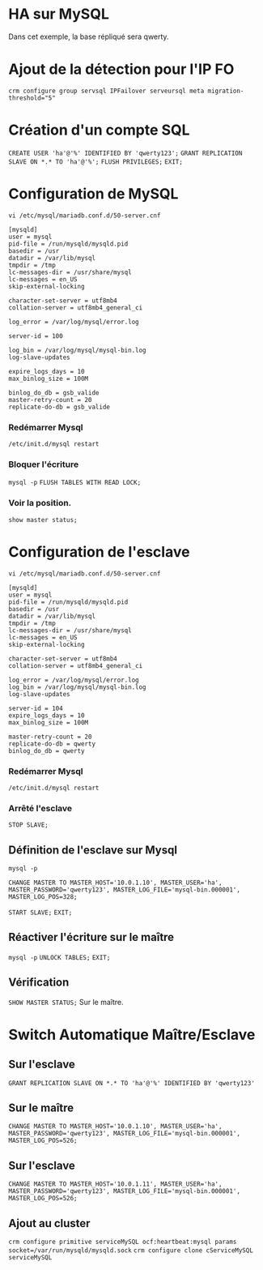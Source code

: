 # HA sur MySQL
Dans cet exemple, la base répliqué sera qwerty.

# Ajout de la détection pour l'IP FO
`crm configure group servsql IPFailover serveursql meta migration-threshold="5"`

# Création d'un compte SQL
`CREATE USER 'ha'@'%' IDENTIFIED BY 'qwerty123';`
`GRANT REPLICATION SLAVE ON *.* TO 'ha'@'%';`
`FLUSH PRIVILEGES;`
`EXIT;`

# Configuration de MySQL
`vi /etc/mysql/mariadb.conf.d/50-server.cnf`

```
[mysqld]
user = mysql
pid-file = /run/mysqld/mysqld.pid
basedir = /usr
datadir = /var/lib/mysql
tmpdir = /tmp
lc-messages-dir = /usr/share/mysql
lc-messages = en_US
skip-external-locking

character-set-server = utf8mb4
collation-server = utf8mb4_general_ci

log_error = /var/log/mysql/error.log

server-id = 100

log_bin = /var/log/mysql/mysql-bin.log
log-slave-updates

expire_logs_days = 10
max_binlog_size = 100M

binlog_do_db = gsb_valide
master-retry-count = 20
replicate-do-db = gsb_valide
```

### Redémarrer Mysql
`/etc/init.d/mysql restart`

### Bloquer l'écriture
`mysql -p`
`FLUSH TABLES WITH READ LOCK;`

### Voir la position.
`show master status;`


# Configuration de l'esclave
`vi /etc/mysql/mariadb.conf.d/50-server.cnf`

```
[mysqld]
user = mysql
pid-file = /run/mysqld/mysqld.pid
basedir = /usr
datadir = /var/lib/mysql
tmpdir = /tmp
lc-messages-dir = /usr/share/mysql
lc-messages = en_US
skip-external-locking

character-set-server = utf8mb4
collation-server = utf8mb4_general_ci

log_error = /var/log/mysql/error.log
log_bin = /var/log/mysql/mysql-bin.log
log-slave-updates

server-id = 104
expire_logs_days = 10
max_binlog_size = 100M

master-retry-count = 20
replicate-do-db = qwerty
binlog_do_db = qwerty
```

### Redémarrer Mysql
`/etc/init.d/mysql restart`

### Arrêté l'esclave
`STOP SLAVE;`

## Définition de l'esclave sur Mysql
`mysql -p`

`CHANGE MASTER TO MASTER_HOST='10.0.1.10', MASTER_USER='ha', MASTER_PASSWORD='qwerty123', MASTER_LOG_FILE='mysql-bin.000001', MASTER_LOG_POS=328;`

`START SLAVE;`
`EXIT;`

## Réactiver l'écriture sur le maître
`mysql -p`
`UNLOCK TABLES;`
`EXIT;`

## Vérification
`SHOW MASTER STATUS;`
Sur le maître.

# Switch Automatique Maître/Esclave
## Sur l'esclave
`GRANT REPLICATION SLAVE ON *.* TO 'ha'@'%' IDENTIFIED BY 'qwerty123'`

## Sur le maître
`CHANGE MASTER TO MASTER_HOST='10.0.1.10', MASTER_USER='ha', MASTER_PASSWORD='qwerty123', MASTER_LOG_FILE='mysql-bin.000001', MASTER_LOG_POS=526;`

## Sur l'esclave
`CHANGE MASTER TO MASTER_HOST='10.0.1.11', MASTER_USER='ha', MASTER_PASSWORD='qwerty123', MASTER_LOG_FILE='mysql-bin.000001', MASTER_LOG_POS=526;`

## Ajout au cluster
`crm configure primitive serviceMySQL ocf:heartbeat:mysql params socket=/var/run/mysqld/mysqld.sock`
`crm configure clone cServiceMySQL serviceMySQL`
